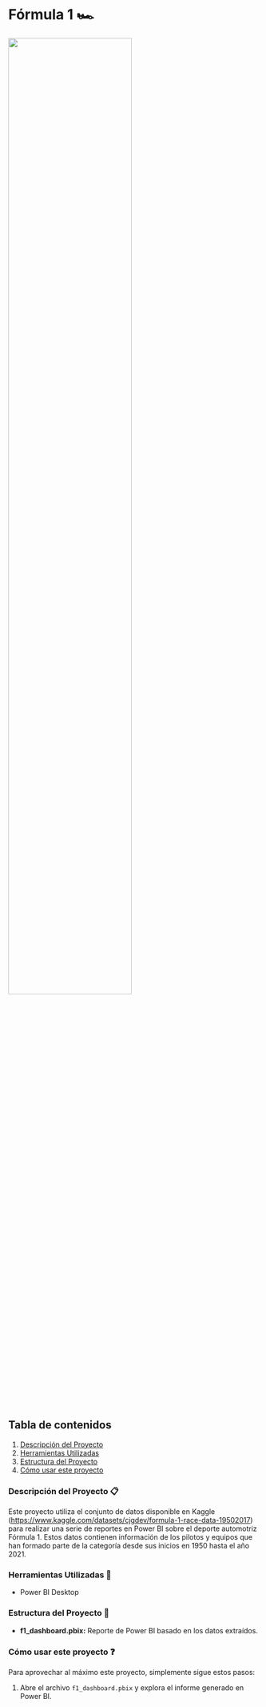 # Fórmula 1 🏎️

<img src="https://i.pinimg.com/originals/3e/4c/23/3e4c237c7e72dc60cd2e644bdf310fc6.jpg" width='70%'>


## Tabla de contenidos

1. [Descripción del Proyecto](#descripción-del-proyecto-clipboard)
2. [Herramientas Utilizadas](#herramientas-utilizadas-wrench)
3. [Estructura del Proyecto](#estructura-del-proyecto-open_file_folder)
4. [Cómo usar este proyecto](#cómo-usar-este-proyecto-question)


### Descripción del Proyecto :clipboard:
Este proyecto utiliza el conjunto de datos disponible en Kaggle (https://www.kaggle.com/datasets/cjgdev/formula-1-race-data-19502017) para realizar una serie de reportes en Power BI sobre el deporte automotriz Fórmula 1. Estos datos contienen información de los pilotos y equipos que han formado parte de la categoría desde sus inicios en 1950 hasta el año 2021. 


### Herramientas Utilizadas :wrench:
- Power BI Desktop
  
### Estructura del Proyecto :open_file_folder:
- **f1_dashboard.pbix:** Reporte de Power BI basado en los datos extraídos.
  

### **Cómo usar este proyecto** :question:
Para aprovechar al máximo este proyecto, simplemente sigue estos pasos:
1. Abre el archivo `f1_dashboard.pbix` y explora el informe generado en Power BI.
